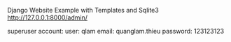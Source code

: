 Django Website Example with Templates and Sqlite3 
http://127.0.0.1:8000/admin/

superuser account:
user: qlam
email: quanglam.thieu
password: 123123123

